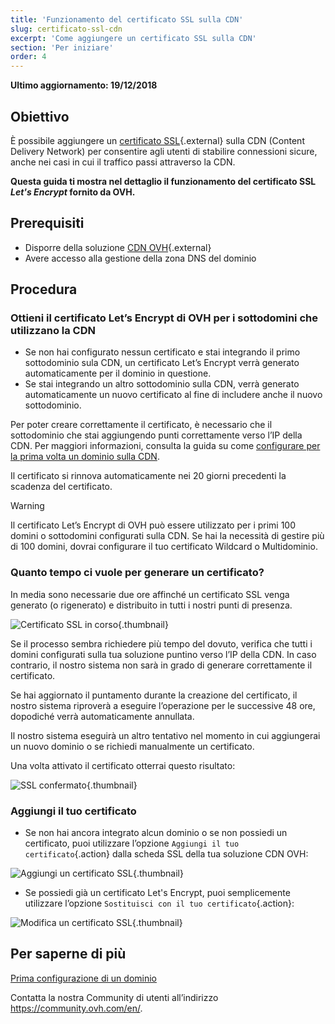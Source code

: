 ```yaml
---
title: 'Funzionamento del certificato SSL sulla CDN'
slug: certificato-ssl-cdn
excerpt: 'Come aggiungere un certificato SSL sulla CDN'
section: 'Per iniziare'
order: 4
---
```


**Ultimo aggiornamento: 19/12/2018**

## Obiettivo

È possibile aggiungere un [certificato SSL](https://www.ovh.it/ssl/){.external} sulla CDN (Content Delivery Network) per consentire agli utenti di stabilire connessioni sicure, anche nei casi in cui il traffico passi attraverso la CDN.

**Questa guida ti mostra nel dettaglio il funzionamento del certificato SSL <i>Let's Encrypt</i> fornito da OVH.**


## Prerequisiti

- Disporre della soluzione [CDN OVH](https://www.ovh.it/cdn/){.external}
- Avere accesso alla gestione della zona DNS del dominio

## Procedura

### Ottieni il certificato Let’s Encrypt di OVH per i sottodomini che utilizzano la CDN

- Se non hai configurato nessun certificato e stai integrando il primo sottodominio sula CDN, un certificato Let’s Encrypt verrà generato automaticamente per il dominio in questione.
- Se stai integrando un altro sottodominio sulla CDN, verrà generato automaticamente un nuovo certificato al fine di includere anche il nuovo sottodominio.


Per poter creare correttamente il certificato, è necessario che il sottodominio che stai aggiungendo punti correttamente verso l’IP della CDN. Per maggiori informazioni, consulta la guida su come [configurare per la prima volta un dominio sulla CDN](../prima-configurazione-dominio-su-cdn/).

Il certificato si rinnova automaticamente nei 20 giorni precedenti la scadenza del certificato.

> [!warning]
>
> Il certificato Let’s Encrypt di OVH può essere utilizzato per i primi 100 domini o sottodomini configurati sulla CDN. Se hai la necessità di gestire più di 100 domini, dovrai configurare il tuo certificato Wildcard o Multidominio.
>


### Quanto tempo ci vuole per generare un certificato?

In media sono necessarie due ore affinché un certificato SSL venga generato (o rigenerato) e distribuito in tutti i nostri punti di presenza.

![Certificato SSL in corso](images/ssl_in_progress.png){.thumbnail}


Se il processo sembra richiedere più tempo del dovuto, verifica che tutti i domini configurati sulla tua soluzione puntino verso l’IP della CDN. In caso contrario, il nostro sistema non sarà in grado di generare correttamente il certificato.

Se hai aggiornato il puntamento durante la creazione del certificato, il nostro sistema riproverà a eseguire l’operazione per le successive 48 ore, dopodiché verrà automaticamente annullata.

Il nostro sistema eseguirà un altro tentativo nel momento in cui aggiungerai un nuovo dominio o se richiedi manualmente un certificato.

Una volta attivato il certificato otterrai questo risultato:

![SSL confermato](images/ssl_validated.png){.thumbnail}


### Aggiungi il tuo certificato

- Se non hai ancora integrato alcun dominio o se non possiedi un certificato, puoi utilizzare l’opzione `Aggiungi il tuo certificato`{.action} dalla scheda SSL della tua soluzione CDN OVH:


![Aggiungi un certificato SSL](images/add_ssl.png){.thumbnail}

- Se possiedi già un certificato Let's Encrypt, puoi semplicemente utilizzare l’opzione `Sostituisci con il tuo certificato`{.action}:

![Modifica un certificato SSL](images/change_ssl.png){.thumbnail}


## Per saperne di più

[Prima configurazione di un dominio](../prima-configurazione-dominio-su-cdn/)

Contatta la nostra Community di utenti all’indirizzo <https://community.ovh.com/en/>.